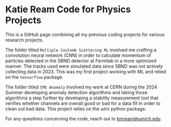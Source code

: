 # Katie Ream Code for Physics Projects
This is a GitHub page combining all my previous coding projects for various research projects.

The folder titled ```Multiple Coulomb Scattering ML``` involved me crafting a convolution neural network (CNN) in order to calculate momentum of particles detected in the SBND detector at Fermilab in a more optimized manner. The tracks used were simulated data since SBND was not actively collecting data in 2023. This was my first project working with ML and relied on the ```tensorflow``` package.

The folder titled ```CMS Anomaly``` involved my work at CERN during the 2024 Summer developing anomaly detection algorithms and taking those algorithms a step further by developing a stability measurement tool that verifies whether channels are overall good or bad for a data fill in order to clean out bad data. This project relies on the ```adtk``` python package.

For any questions concerning the code, reach out to kmream@umich.edu. 
